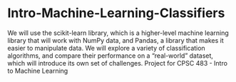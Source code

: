 # Intro-Machine-Learning-Classifiers
We will use the scikit-learn library, which is a higher-level machine learning library that will work with NumPy data, and Pandas, a library that makes it easier to manipulate data. We will explore a variety of classification algorithms, and compare their performance on a “real-world” dataset, which will introduce its own set of challenges.
Project for CPSC 483 - Intro to Machine Learning
